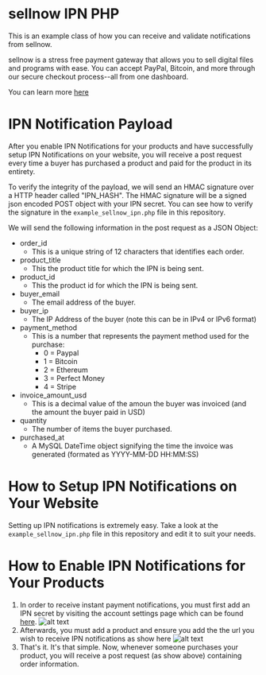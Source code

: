 # sellnow IPN  PHP
This is an example class of how you can receive and validate notifications from sellnow.

sellnow is a stress free payment gateway that allows you to sell digital files and programs with ease. You can accept PayPal, Bitcoin, and more through our secure checkout process--all from one dashboard.

You can learn more [here](http://sellnow.io)

# IPN Notification Payload
After you enable IPN Notifications for your products and have successfully setup IPN Notifications on your website, you will receive a post request every time a buyer has purchased a product and paid for the product in its entirety. 

To verify the integrity of the payload, we will send an HMAC signature over a HTTP header called "IPN_HASH". The HMAC signature will be a signed json encoded POST object with your IPN secret. You can see how to verify the signature in the `example_sellnow_ipn.php` file in this repository.

We will send the following information in the post request as a JSON Object:
 - order_id
   * This is a unique string of 12 characters that identifies each order.
 - product_title
   * This the product title for which the IPN is being sent.
 - product_id
   * This the product id for which the IPN is being sent.
 - buyer_email
   * The email address of the buyer.
 - buyer_ip
   * The IP Address of the buyer (note this can be in IPv4 or IPv6 format)
 - payment_method
   * This is a number that represents the payment method used for the purchase:
      * 0 = Paypal
      * 1 = Bitcoin
      * 2 = Ethereum
      * 3 = Perfect Money
      * 4 = Stripe 
 - invoice_amount_usd
   * This is a decimal value of the amoun the buyer was invoiced (and the amount the buyer paid in USD)
 - quantity
   * The number of items the buyer purchased.
 - purchased_at
   * A MySQL DateTime object signifying the time the invoice was generated (formated as YYYY-MM-DD HH:MM:SS)


# How to Setup IPN Notifications on Your Website
Setting  up IPN notifications is extremely easy. Take a look at the `example_sellnow_ipn.php` file in this repository and edit it to suit your needs.

# How to Enable IPN Notifications for Your Products

1. In order to receive instant payment notifications, you must first add an IPN secret by visiting the account settings page which can be found [here](https://sellnow.io/seller/settings/account). 
![alt text](http://i.imgur.com/4Bh9SWD.png "Screenshot")
2. Afterwards, you must add a product and ensure you add the the url you wish to receive IPN notifications as show here
![alt text](http://i.imgur.com/xEQrmNf.png "Screenshot")
3. That's it. It's that simple. Now, whenever someone purchases your product, you will receive a post request (as show above) containing order information.